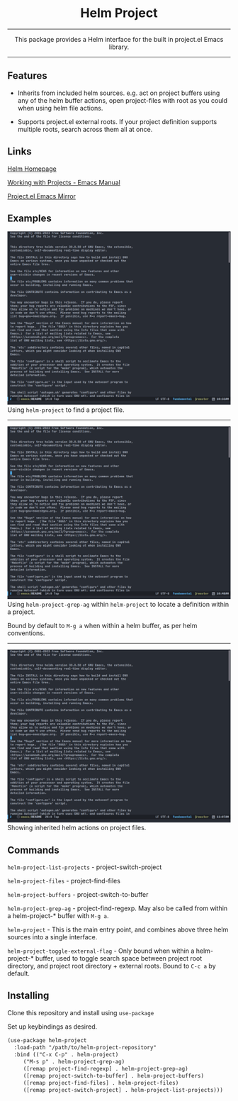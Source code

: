 <h1 align="center">Helm Project</h1>
<hr>
<p align="center">
This package provides a Helm interface for the built in project.el Emacs library.
</p>
<hr>

## Features
* Inherits from included helm sources. e.g. act on project buffers using any of the helm buffer actions, open project-files with root as you could when using helm file actions.

* Supports project.el external roots. If your project definition supports multiple roots, search across them all at once.

## Links
[Helm Homepage](https://github.com/emacs-helm/helm)

[Working with Projects - Emacs Manual](https://www.gnu.org/software/emacs/manual/html_node/emacs/Projects.html)

[Project.el Emacs Mirror](https://github.com/emacs-mirror/emacs/blob/master/lisp/progmodes/project.el)

## Examples
![helm-project-files](https://github.com/cmccloud/helm-project/blob/master/examples/helm-project.gif?raw=true)
Using `helm-project` to find a project file.

<hr>

![helm-project-grep-ag](https://github.com/cmccloud/helm-project/blob/master/examples/helm-project-grep-ag.gif?raw=true)
Using `helm-project-grep-ag` within `helm-project` to locate a definition within a project.

Bound by default to `M-g a` when within a helm buffer, as per helm conventions.

<hr>

![helm-project-file-actions](https://github.com/cmccloud/helm-project/blob/master/examples/helm-project-file-actions.gif?raw=true)
Showing inherited helm actions on project files.


## Commands
`helm-project-list-projects` - project-switch-project

`helm-project-files` - project-find-files

`helm-project-buffers` - project-switch-to-buffer

`helm-project-grep-ag` - project-find-regexp. May also be called from within a helm-project-* buffer with `M-g a`.

`helm-project` - This is the main entry point, and combines above three helm sources into a single interface.

`helm-project-toggle-external-flag` - Only bound when within a helm-project-* buffer, used to toggle search space between project root directory, and project root directory + external roots. Bound to `C-c a` by default.

## Installing
Clone this repository and install using `use-package`

Set up keybindings as desired.

``` emacs-lisp
(use-package helm-project
  :load-path "/path/to/helm-project-repository"
  :bind (("C-x C-p" . helm-project)
	 ("M-s p" . helm-project-grep-ag)
	 ([remap project-find-regexp] . helm-project-grep-ag)
	 ([remap project-switch-to-buffer] . helm-project-buffers)
	 ([remap project-find-files] . helm-project-files)
	 ([remap project-switch-project] . helm-project-list-projects)))

```

## 
